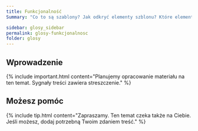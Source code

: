 ```yaml
---
title: Funkcjonalność
Summary: "Co to są szablony? Jak odkryć elementy szblonu? Które elementy szablonu oceniać? Kryteria oceny dostępności szablonu "

sidebar: glosy_sidebar
permalink: glosy-funkcjonalnosc
folder: glosy
---
```


## Wprowadzenie

{% include important.html content="Planujemy opracowanie materiału na ten temat. Sygnały treści zawiera streszczenie." %}

## Możesz pomóc

{% include tip.html content="Zapraszamy. Ten temat czeka także na Ciebie. Jeśli możesz, dodaj potrzebną Twoim zdaniem treść." %}


   





